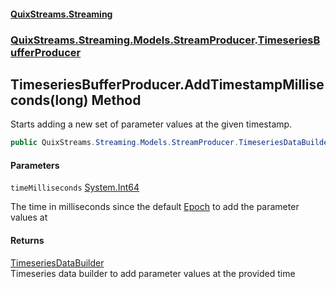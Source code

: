 #### [QuixStreams.Streaming](index.md 'index')
### [QuixStreams.Streaming.Models.StreamProducer](QuixStreams.Streaming.Models.StreamProducer.md 'QuixStreams.Streaming.Models.StreamProducer').[TimeseriesBufferProducer](TimeseriesBufferProducer.md 'QuixStreams.Streaming.Models.StreamProducer.TimeseriesBufferProducer')

## TimeseriesBufferProducer.AddTimestampMilliseconds(long) Method

Starts adding a new set of parameter values at the given timestamp.

```csharp
public QuixStreams.Streaming.Models.StreamProducer.TimeseriesDataBuilder AddTimestampMilliseconds(long timeMilliseconds);
```
#### Parameters

<a name='QuixStreams.Streaming.Models.StreamProducer.TimeseriesBufferProducer.AddTimestampMilliseconds(long).timeMilliseconds'></a>

`timeMilliseconds` [System.Int64](https://docs.microsoft.com/en-us/dotnet/api/System.Int64 'System.Int64')

The time in milliseconds since the default [Epoch](TimeseriesBufferProducer.Epoch.md 'QuixStreams.Streaming.Models.StreamProducer.TimeseriesBufferProducer.Epoch') to add the parameter values at

#### Returns
[TimeseriesDataBuilder](TimeseriesDataBuilder.md 'QuixStreams.Streaming.Models.StreamProducer.TimeseriesDataBuilder')  
Timeseries data builder to add parameter values at the provided time